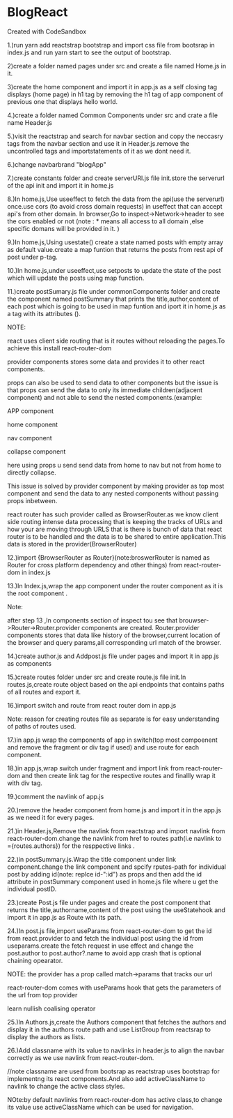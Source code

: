 # BlogReact

Created with CodeSandbox

1.)run yarn add reactstrap bootstrap and import css file from bootsrap in index.js and run yarn start to see the output of bootstrap.

2)create a folder named pages under src and create a file named Home.js in it.

3)create the home component and import it in app.js as a self closing tag displays (home page) in h1 tag by removing the h1 tag of app component of previous one that displays hello world.

4.)create a folder named Common Components under src and crate a file name Header.js

5.)visit the reactstrap and search for navbar section and copy the neccasry tags from the navbar section and use it in Header.js.remove the uncontrolled tags and importstatements of it as we dont need it.

6.)change navbarbrand "blogApp"

7.)create constants folder and create serverURl.js file init.store the serverurl of the api init and import it in home.js

8.)In home.js,Use useeffect to fetch the data from the api(use the serverurl) once.use cors (to avoid cross domain requests) in useffect that can accept api's from other domain. In browser,Go to inspect->Network->header to see the cors enabled or not (note : \* means all access to all domain ,else specific domans will be provided in it. )

9.)In home.js,Using usestate() create a state named posts with empty array as default value.create a map funtion that returns the posts from rest api of post under p-tag.

10.)In home.js,under useeffect,use setposts to update the state of the post which will update the posts using map function.

11.)create postSumary.js file under commonComponents folder and create the component named postSummary that prints the title,author,content of each post which is going to be used in map funtion and iport it in home.js as a tag with its attributes (<PostSummary/>).

NOTE:

react uses client side routing that is it routes without reloading the pages.To achieve this install react-router-dom

provider components stores some data and provides it to other react components.

props can also be used to send data to other components but the issue is that props can send the data to only its immediate children(adjacent component) and not able to send the nested components.(example:

APP component

home component

nav component

collapse component

here using props u send send data from home to nav but not from home to directly collapse.

This issue is solved by provider component by making provider as top most component and send the data to any nested components without passing props inbetween.

react router has such provider called as BrowserRouter.as we know client side routing intense data processing that is keeping the tracks of URLs and how your are moving through URLS that is there is bunch of data that react router is to be handled and the data is to be shared to entire application.This data is stored in the provider(BrowserRouter)

12.)import {BrowserRouter as Router}(note:broswerRouter is named as Router for cross platform dependency and other things) from react-router-dom in index.js

13.)In Index.js,wrap the app component under the router component as it is the root component .

Note:

after step 13 ,In components section of inspect tou see that brouwser->Router->Router.provider components are created. Router.provider components stores that data like history of the browser,current location of the browser and query params,all corresponding url match of the browser.

14.)create author.js and Addpost.js file under pages and import it in app.js as components

15.)create routes folder under src and create route.js file init.In routes.js,create route object based on the api endpoints that contains paths of all routes and export it.

16.)import switch and route from react router dom in app.js

Note:
reason for creating routes file as separate is for easy understanding of paths of routes used.

17.)in app.js wrap the components of app in switch(top most compoenent and remove the fragment or div tag if used) and use route for each component.

18.)in app.js,wrap switch under fragment and import link from react-router-dom and then create link tag for the respective routes and finallly wrap it with div tag.

19.)comment the navlink of app.js

20.)remove the header component from home.js and import it in the app.js as we need it for every pages.

21.)in Header.js,Remove the navlink from reactstrap and import navlink from react-router-dom.change the navlink from href to routes path(i.e navlink to ={routes.authors}) for the resppective links .

22.)in postSummary.js.Wrap the title component under link component.change the link component and spcify rputes-path for individual post by adding id(note: replce id-":id") as props and then add the id attribute in postSummary component used in home.js file where u get the individual postID.

23.)create Post.js file under pages and create the post component that returns the title,authorname,content of the post using the useStatehook and import it in app.js as Route with its path.

24.)In post.js file,import useParams from react-router-dom to get the id from react.provider to and fetch the individual post using the id from useparams.create the fetch request in use effect and change the post.author to post.author?.name to avoid app crash that is optional chaining opearator.

NOTE:
the provider has a prop called match->params that tracks our url

react-router-dom comes with useParams hook that gets the parameters of the url from top provider

learn nullish coalising operator

25.)In Authors.js,create the Authors component that fetches the authors and display it in the authors route path and use ListGroup from reactsrap to display the authors as lists.

26.)Add classname with its value to navlinks in header.js to align the navbar correctly as we use navlink from react-router-dom.

//note classname are used from bootsrap as reactstrap uses bootstrap for implementng its react components.And also add activeClassName to navlink to change the active class styles.

NOte:by default navlinks from react-router-dom has active class,to change its value use activeClassName which can be used for navigation.
